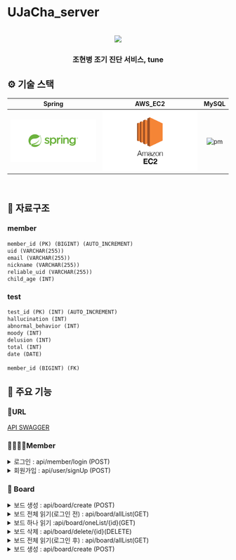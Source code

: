 # UJaCha_server

<p align="center">
  <br>
  <img src="./readme/Everyfandom.svg">
  <br>
</p>

<h3 align = "center"> 조현병 조기 진단 서비스, tune </h3>




## ⚙️ 기술 스택

|  Spring    |  AWS_EC2  |  MySQL    | 
| :--------: | :-------: | :-------: | 
|   ![sp]    |   ![ec2]  |   ![pm]   | 

<br>

## 💽 자료구조

### member
    member_id (PK) (BIGINT) (AUTO_INCREMENT)
    uid (VARCHAR(255))
    email (VARCHAR(255))
    nickname (VARCHAR(255))
    reliable_uid (VARCHAR(255))
    child_age (INT)


### test
    test_id (PK) (INT) (AUTO_INCREMENT)
    hallucination (INT)
    abnormal_behavior (INT)
    moody (INT)
    delusion (INT)
    total (INT) 
    date (DATE)
    
    member_id (BIGINT) (FK)


## 📌 주요 기능

### 🔗URL
[API SWAGGER](http://ec2-3-34-143-183.ap-northeast-2.compute.amazonaws.com:8080/swagger-ui/index.html#/member%20%EC%BB%A8%ED%8A%B8%EB%A1%A4%EB%9F%AC/updateMember)

### 👨‍👩‍👦‍👦Member
 <details markdown = "1">
  <summary>로그인 : api/member/login  (POST)</summary>
    <ul>
      <li>Request body</li>
      
```json
{
  "email": "string",
  "uid": "string"
}
```

  <li>Response body </li>  

```json
{
  "token": "string",
  "exprTime": 0,
  "first": true
}    
```

  </ul>
 </details>
  
 <details markdown = "1">
  <summary>회원가입 : api/user/signUp  (POST)</summary>
    <ul>
      <li>Request body</li>
      
```json
{
    "userKakaoId" : "201806142",
    "userKakaoNickname" : "김현승",
    "userFanclub":"세븐틴",
    "userImage" : "이미지"
}
```

  <li>Response body </li>  

```json
{
    "result": true,
    "message": "Sign Up Success!",
    "data": null
}    
```

  </ul>
 </details>

### 🔗 Board

 <details markdown = "1">
  <summary>보드 생성 : api/board/create (POST)</summary>
    <ul>
      <li>Header</li>
      
```json
{
	"Header" : {
		"Authoriztion" : "Bearer " + localstorge.getItem(token),
		"Content-Type" : "application/json" 
			}
}
```

  <li>Request Body </li>  

```json
{
    "boardTitle": "실험 제목",
    "boardDescription": "새롭게2 설명",
    "boardCategory": "새로운2 카테고리",
    "boardImage": "새롭게 이미지 URL",
    "boardWriterId": "1234",
    "boardWriterFanclub" : "세븐틴",
    "boardWriterNickname": "게시물 작성자 닉네임"
}
```

  <li>Response body</li>  

```json
{
    "result": true,
    "message": "Board Create Success",
    "data": null
}
```

  </ul>
 </details>


 <details markdown = "1">
  <summary >보드 전체 읽기(로그인 전) : api/board/allList(GET)</summary>
    <ul>

  <li>Response Body </li>  

```json
{
    "result": true,
    "message": "성공",
    "data": [
        {
            "boardNumber": 6,
            "boardTitle": "이미지제목",
            "boardDescription": "업데이트 설명",
            "boardCategory": "업데이트 카테고리",
            "boardContext": "url",
            "boardClick": 4,
            "boardImage": "z",
            "boardWriterId": "1234",
            "boardWriterNickname": "게시물 작성자 닉네임",
            "boardWriterFanclub": "세븐틴",
            "boardWriteDate": "2023-08-12T06:50:54.000+00:00"
        },
        {
            "boardNumber": 4,
            "boardTitle": "새로운2 제목",
            "boardDescription": "새롭게2 설명",
            "boardCategory": "새로운2 url",
            "boardContext": "새로운2 내용",
            "boardClick": 0,
            "boardImage": "z",
            "boardWriterId": "1234",
            "boardWriterNickname": "게시물 작성자 닉네임",
            "boardWriterFanclub": "세븐틴",
            "boardWriteDate": "2023-08-12T04:58:16.000+00:00"
        },
        {
            "boardNumber": 5,
            "boardTitle": "실험 제목",
            "boardDescription": "새롭게2 설명",
            "boardCategory": "새로운2 url",
            "boardContext": "새로운2 내용",
            "boardClick": 0,
            "boardImage": "새롭게 이미지 URL",
            "boardWriterId": "1234",
            "boardWriterNickname": "게시물 작성자 닉네임",
            "boardWriterFanclub": "세븐틴",
            "boardWriteDate": "2023-08-12T04:55:48.000+00:00"
        }
    ]
}
```

  </ul>
 </details>

 <details markdown = "1">
  <summary>보드 하나 읽기 :api/board/oneList/{id}(GET)</summary>
    <ul>
      <li>Header</li>
      
```json
{
	"Header" : {
		"Authoriztion" : "Bearer " + localstorge.getItem(token),
		"Content-Type" : "application/json" 
			}
}
```

  <li>PathVariable </li>  

```json
{
	"id" : "boardNumber"
}
```

  <li>Response body</li>  

```json
{
    "result": true,
    "message": "Read One List",
    "data": {
        "boardNumber": 3,
        "boardTitle": "새로운 제목",
        "boardDescription": "새롭게 설명",
        "boardCategory": "새로운 url",
        "boardContext": "새로운 내용",
        "boardClick": 6,
        "boardImage": "새롭게 이미지 URL",
        "boardWriterId": "1234",
        "boardWriterNickname": "게시물 작성자 닉네임",
        "boardWriterFanclub": "세븐틴",
        "boardWriteDate": "2023-08-12T04:40:00.000+00:00"
    }
}
```

  </ul>
 </details>
 
 <details markdown = "1">
  <summary>보드 삭제 : api/board/delete/{id}(DELETE)</summary>
    <ul>
      <li>Header</li>
      
```json
{
	"Header" : {
		"Authoriztion" : "Bearer " + localstorge.getItem(token),
		"Content-Type" : "application/json" 
			}
}
```

  <li>PathVariable </li>  

```json
{
	"id" : "dataNoticeId"
}
```

  <li>Response body</li>  

```json
{
    "result": true,
    "message": "Board Delete Success!",
    "data": null
}
```

  </ul>
 </details>


 <details markdown = "1">
  <summary>보드 전체 읽기(로그인 후) : api/board/allList(GET)</summary>
    <ul>
      <li>Header</li>
      
```json
{
	"Header" : {
		"Authoriztion" : "Bearer " + localstorge.getItem(token),
		"Content-Type" : "application/json" 
			}
}
```
  <li>Request Body </li>  

```json
{
	"userFanclub":"세븐틴"    
}
```

  <li>Response body</li>  

```json
{
    "result": true,
    "message": "조회수로 배열",
    "data": [
        {
            "boardNumber": 3,
            "boardTitle": "새로운 제목",
            "boardDescription": "새롭게 설명",
            "boardCategory": "새로운 카테고리",
            "boardContext": "새로운 url",
            "boardClick": 6,
            "boardImage": "새롭게 이미지 URL",
            "boardWriterId": "1234",
            "boardWriterNickname": "게시물 작성자 닉네임",
            "boardWriterFanclub": "세븐틴",
            "boardWriteDate": "2023-08-12T04:40:00.000+00:00"
        },
        {
            "boardNumber": 6,
            "boardTitle": "이미지제목",
            "boardDescription": "업데이트 설명",
            "boardCategory": "업데이트 카테고리",
            "boardContext": "url",
            "boardClick": 4,
            "boardImage": "z",
            "boardWriterId": "1234",
            "boardWriterNickname": "게시물 작성자 닉네임",
            "boardWriterFanclub": "세븐틴",
            "boardWriteDate": "2023-08-12T06:50:54.000+00:00"
        },
        {
            "boardNumber": 7,
            "boardTitle": "실험 제목",
            "boardDescription": "새롭게2 설명",
            "boardCategory": "새로운2 카테고리",
            "boardContext": "새로운2 내용",
            "boardClick": 1,
            "boardImage": "새롭게 이미지 URL",
            "boardWriterId": "1234",
            "boardWriterNickname": "게시물 작성자 닉네임",
            "boardWriterFanclub": "세븐틴",
            "boardWriteDate": "2023-08-12T06:03:49.000+00:00"
        },
        {
            "boardNumber": 4,
            "boardTitle": "새로운2 제목",
            "boardDescription": "새롭게2 설명",
            "boardCategory": "새로운2 카테고리",
            "boardContext": "새로운2 내용",
            "boardClick": 0,
            "boardImage": "z",
            "boardWriterId": "1234",
            "boardWriterNickname": "게시물 작성자 닉네임",
            "boardWriterFanclub": "세븐틴",
            "boardWriteDate": "2023-08-12T04:58:16.000+00:00"
        },
        {
            "boardNumber": 5,
            "boardTitle": "실험 제목",
            "boardDescription": "새롭게2 설명",
            "boardCategory": "새로운2 카테고리",
            "boardContext": "새로운2 내용",
            "boardClick": 0,
            "boardImage": "새롭게 이미지 URL",
            "boardWriterId": "1234",
            "boardWriterNickname": "게시물 작성자 닉네임",
            "boardWriterFanclub": "세틴",
            "boardWriteDate": "2023-08-12T04:55:48.000+00:00"
        }
    ]
}
```

  </ul>
 </details>


 <details markdown = "1">
  <summary>보드 생성 : api/board/create (POST)</summary>
    <ul>
      <li>Header</li>
      
```json
{
	"Header" : {
		"Authoriztion" : "Bearer " + localstorge.getItem(token),
		"Content-Type" : "application/json" 
			}
}
```

  <li>Request Body </li>  

```json
{
    "boardTitle": "실험 제목",
    "boardDescription": "새롭게2 설명",
    "boardCategory": "새로운2 카테고리",
    "boardImage": "새롭게 이미지 URL",
    "boardWriterId": "1234",
    "boardWriterFanclub" : "세븐틴",
    "boardWriterNickname": "게시물 작성자 닉네임"
}
```

  <li>Response body</li>  

```json
{
    "result": true,
    "message": "Board Create Success",
    "data": null
}
```

  </ul>
 </details>



<br>

 

<!-- Stack Icon Refernces -->

[sp]: /readme/spring.png
[ec2]: /readme/EC2.png
[pm]: /readme/postman.png
